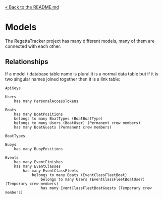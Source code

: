 [&laquo; Back to the README.md](../README.md)

# Models
The RegattaTracker project has many different models, many of them are connected with each other.

## Relationships
If a model / database table name is plural it is a normal data table but if it is two singular names joined together then it is a link table:
```
ApiKeys

Users
    has many PersonalAccessTokens

Boats
    has many BoatPositions
    belongs to many BoatTypes (BoatBoatType)
    belongs to many Users (BoatUser) (Permanent crew members)
    has many BoatGuests (Permanent crew members)

BoatTypes

Buoys
    has many BuoyPositions

Events
    has many EventFinishes
    has many EventClasses
        has many EventClassFleets
            belongs to many Boats (EventClassFleetBoat)
                belongs to many Users (EventClassFleetBoatUser) (Temporary crew members)
                has many EventClassFleetBoatGuests (Temporary crew members)
```
